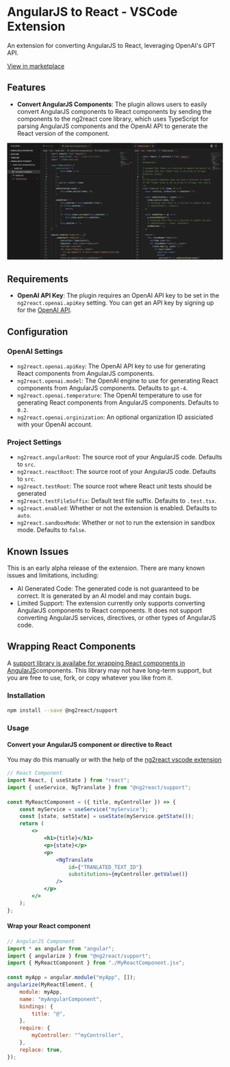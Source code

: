 # AngularJS to React - VSCode Extension

An extension for converting AngularJS to React, leveraging OpenAI's GPT API.

[View in marketplace](https://marketplace.visualstudio.com/items?itemName=maxbilbow.ng2react-vscode&ssr=false#overview)

## Features

- **Convert AngularJS Components**: The plugin allows users to easily convert AngularJS components to React components by sending the components to the ng2react core library, which uses TypeScript for parsing AngularJS components and the OpenAI API to generate the React version of the component.

![Component Conversion](images/todolist-conversion-example.png)

## Requirements

- **OpenAI API Key**: The plugin requires an OpenAI API key to be set in the `ng2react.openai.apiKey` setting. You can get an API key by signing up for the [OpenAI API](https://beta.openai.com/).

## Configuration

### OpenAI Settings

- `ng2react.openai.apiKey`: The OpenAI API key to use for generating React components from AngularJS components.
- `ng2react.openai.model`: The OpenAI engine to use for generating React components from AngularJS components. Defaults to `gpt-4`.
- `ng2react.openai.temperature`: The OpenAI temperature to use for generating React components from AngularJS components. Defaults to `0.2`.
- `ng2react.openai.orginization`: An optional organization ID assiciated with your OpenAI account.

### Project Settings

- `ng2react.angularRoot`: The source root of your AngularJS code. Defaults to `src`.
- `ng2react.reactRoot`: The source root of your AngularJS code. Defaults to `src`.
- `ng2react.testRoot`: The source root where React unit tests should be generated
- `ng2react.testFileSuffix`: Default test file suffix. Defaults to `.test.tsx`.
- `ng2react.enabled`: Whether or not the extension is enabled. Defaults to `auto`.
- `ng2react.sandboxMode`: Whether or not to run the extension in sandbox mode. Defaults to `false`.

## Known Issues

This is an early alpha release of the extension. There are many known issues and limitations, including:

- AI Generated Code: The generated code is not guaranteed to be correct. It is generated by an AI model and may contain bugs.
- Limited Support: The extension currently only supports converting AngularJS components to React components. It does not support converting AngularJS services, directives, or other types of AngularJS code.

## Wrapping React Components

A [support library is availabe for wrapping React components in AngularJS](https://www.npmjs.com/package/@ng2react/support)components. This library may not have long-term support, but you are free to use, fork, or copy whatever you like from it.

### Installation

```bash
npm install --save @ng2react/support
```

### Usage

#### Convert your AngularJS component or directive to React

You may do this manually or with the help of the [ng2react vscode extension](https://marketplace.visualstudio.com/items?itemName=maxbilbow.ng2react-vscode)

```jsx
// React Component
import React, { useState } from "react";
import { useService, NgTranslate } from "@ng2react/support";

const MyReactComponent = ({ title, myController }) => {
    const myService = useService("myService");
    const [state, setState] = useState(myService.getState());
    return (
        <>
            <h1>{title}</h1>
            <p>{state}</p>
            <p>
                <NgTranslate
                    id={"TRANLATED_TEXT_ID"}
                    substitutions={myController.getValue()}
                />
            </p>
        </>
    );
};
```

#### Wrap your React component

```js
// AngularJS Component
import * as angular from "angular";
import { angularize } from "@ng2react/support";
import { MyReactComponent } from "./MyReactComponent.jsx";

const myApp = angular.module("myApp", []);
angularize(MyReactElement, {
    module: myApp,
    name: "myAngularComponent",
    bindings: {
        title: "@",
    },
    require: {
        myController: "^myController",
    },
    replace: true,
});
```
